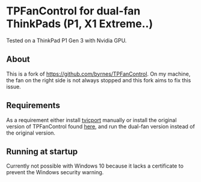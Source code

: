 # TPFanControl for dual-fan ThinkPads (P1, X1 Extreme..)

Tested on a ThinkPad P1 Gen 3 with Nvidia GPU.

## About

This is a fork of https://github.com/byrnes/TPFanControl. On my machine, the fan on the right side is not always stopped and this fork aims to fix this issue.

## Requirements

As a requirement either install [tvicport](https://www.entechtaiwan.com/dev/port/index.shtm) manually or install the original version of TPFanControl found [here](https://sourceforge.net/projects/tp4xfancontrol/), and run the dual-fan version instead of the original version.

## Running at startup

Currently not possible with Windows 10 because it lacks a certificate to prevent the Windows security warning.
